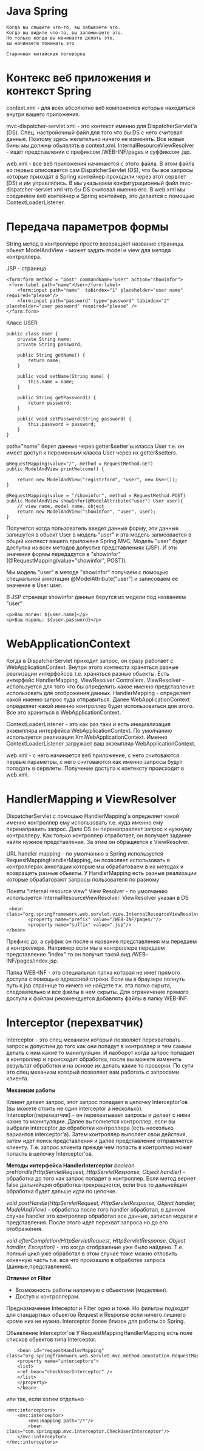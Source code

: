 Java Spring
===============================
    Когда вы слышите что-то, вы забываете это.
    Когда вы видите что-то, вы запоминаете это.
    Но только когда вы начинаете делать это,
    вы начинаете понимать это

    Старинная китайская поговорка

Контекс веб приложения и контекст Spring
===============
context.xml - для всех абсолютно веб компонентов которые находяться внутри вашего приложения. 

mvc-dispatcher-servlet.xml - это контекст именно для DispatcherServlet'а (DS). Спец. настройочный файл для того что бы DS с него считовал данные. Поэтому здесь желательно ничего не изменять. Все новые бины мы должны обьявлять в context.xml.
InternalResourceViewResolver - ищет представлении с префиксом /WEB-INF/pages и суффиксом .jsp.

web.xml - все веб приложения начинаются с этого файла. В этом файла во первых описовается сам DispatcherServlet (DS), что бы все запросы которые приходят в Spring контейнер проходили через этот сервлет (DS) и им управлялись. В <init-param> мы указываем конфигурационный файл mvc-dispatcher-servlet.xml что бы DS считовал именно его. В web.xml мы соединяем веб контейнер и Spring контейнер, это делается с помощью ContextLoaderListener.

Передача параметров формы
===============

String метод в контроллере просто возвращяет название страницы.
обьект ModelAndView -  может задать model и view для метода контроллера.

JSP - страница

    <form:form method = "post" commandName="user" action="showinfor">
     <form:label path="name">User</form:label>
        <form:input path="name"  tabindex="1" placeholder="user name" required="please"/>
        <form:input path="password" type="password" tabindex="2"  placeholder="user password" required="please" />
    </form:form>
    
Класс USER
   
    public class User {
        private String name;
        private String password;
    
        public String getName() {
            return name;
        }
    
        public void setName(String name) {
            this.name = name;
        }
    
        public String getPassword() {
            return password;
        }
    
        public void setPassword(String password) {
            this.password = password;
        }
    }

path="name" берет данные через getter&setter'ы класса User т.е. он имеет доступ к переменным класса User через их getter&setters. 

    @RequestMapping(value="/", method = RequestMethod.GET)
	public ModelAndView printWelcome() {

		return new ModelAndView("registrform", "user", new User());
	}

	@RequestMapping(value = "/showinfor", method = RequestMethod.POST)
	public ModelAndView showInfor(@ModelAttribute("user") User user){
		// view name, model name, object
		return new ModelAndView("showinfor", "user", user);
	}
	
Получется когда пользователь введет данные форму, эти данные запишутся в обьект User  в модель "user" и эта модель записовается в общий контекст вашего приложеня Spring MVC. Модель "user" будет доступна из всех методов допустив представлениях (JSP). И эти значения формы передадутся в "showinfor" (@RequestMapping(value="showinfor", POST)).

Мы модель "user" в методе "showinfor" получаем с помощью специальной аннотации  @ModelAttribute("user") и записоваем ее значение в User user.

В JSP странице showinfor данные берутся из модели под названием "user"
    
    <p>Ваш логин: ${user.name}</p>
    <p>Ваш пароль: ${user.password}</p>
    

WebApplicationContext
===============

Когда в DispatcherServlet приходит запрос, он сразу работает с WebApplicationContext. Внутри этого контекста храняться разные реализации интерфейсов т.е. храняться разные обьекты. Есть интерфейс HandlerMapping, ViewResolver Controllers. 
ViewResolver - используется для того что бы определить какое именно 
представление использовать для отоброжения данных.
HandlerMapping - определяет какой именно запрос туда отправиться.
Далее WebApplicationContext определяет какой именно контроллер будет использоваться для этого. Все это храниться в WebApplicationContext.

ContextLoaderListener - это как раз таки и есть инициализация экземпляра интерфейса WebApplicationContext. По умолчанию используется реализация XmlWebApplicationContext. Именно ContextLoaderListener загружает ваш экземпляр WebApplicationContext.

web.xml - с него начинается веб приложение, с него считоваются первые параметры, с него считоваются как именно запросы будут попадать в сервлеты.
Получение доступа к контексту происходит в web.xml.


HandlerMapping и ViewResolver
===============

DispatcherServlet с помощью HandlerMapping'а определяет какой именно контроллер ему использовать т.е. куда именно ему перенаправить запрос. Дале DS он перенаправляет запрос к нужнуму контроллеру. Как только контроллер отработает, он получает задание найти нужное представление. За этим он обращяется к ViewResolver.

URL handler mapping - по умолчанию в Spring используется  RequestMappingHandlerMapping, он позволяет использовать в контроллерах аннотации которые мы обрабатоваем в их методах и возвращять разные обьекты. У HandlerMapping есть разные реализации которые обрабатовают запросы пользователя по разному

Поняти "internal resource view"
View Resolver - по умолчанию используется InternalResourceViewResolver. ViewResolver указан в DS 

     <bean class="org.springframework.web.servlet.view.InternalResourceViewResolver">
            <property name="prefix" value="/WEB-INF/pages/"/>
            <property name="suffix" value=".jsp"/>
    </bean>

Префикс до, а суффик он после и название представления мы передаем в контроллере. Например если мы в контроллере передаем представление "index" то он получит такой вид /WEB-INF/pages/index.jsp.

Папка WEB-INF - это специальная папка которая не имет прямого доступа с помощью адрессной строки. Если вы в браузере полнуть путь к jsp странице то ничего не найдете т.к. эта папка скрыта, следовательно и все файлы в нем скрыты. Для ограничение прямого доступа к файлам рекомендуется добавлять файлы в папку WEB-INF.

Interceptor (перехватчик)
===============
Interceptor - это спец механизм который позволяет перехватовать запросы допустим до того как они попадут в контроллер и тем самым делать с ним какие то манипуляции. И наоборот когда запрос попадает в контроллер и происходит обработка, после вы можете изменить результат обработки и на основе их делать какие то проверки. По сути это спец механизм который позволяет вам работать с запросами клиента.

**Механизм работы**

Клиент делает запрос, этот запрос попадает в цепочку Interceptor'ов (вы можете стоить не один interceptor а несколько). Interceptor(перехватчик) - он перехватывает запросы и делает с ними какие то манипуляции. Далее выполняется контроллер, если вы выбрали interceptor до обработки контроллера (есть несколько вариантов interceptor'а). Затем контроллер выполяет свои действия, затем идет поиск представления и далее представление отправляется клиенту. Т.е. запрос клиента прежде чем попасть в контроллер может попасть в цепочку Interceptor'ов.

**Методы интерфейса HandlerInterceptor**
_boolean preHandle(HttpServletRequest, HttpServletResponse, Object handler)_ - обработка до того как запрос попадет в контроллер. Если метод вернет false дальнейщяя обработка прекращяется, если true то дальнейщяя обработка будет дальше идти по цепочке.

_void postHandle(HttpServletRequest, HttpServletResponse, Object handler, ModelAndView)_ - обработка после того handler обработал, в данном случае handler это контроллер обработал все данные, записал модели и представления. После этого идет перехват запроса но до его отображения.

_void afterCompletion(HttpServletRequest, HttpServletResponse, Object handler, Exception)_ - это когда отображение уже было найдено. Т.е. полный цикл уже обработал в этом случае тоже можно отловить конечную часть т.е. все что произашло в обработке запроса (данные,представления).

**Отличие от Filter**
- Возможность работы напрямую с обьектами (моделями).
- Доступ к контроллерам.

Предназначение Inteceptor и Filter одно и тоже. Но фильтры подходят для стандартных обьектов Request и Response если ничего лишнего кроме них не нужно. Interceptor более близок для работы со Spring.

Обьявление Interceptor'ов
У RequestMappingHandlerMapping есть поле списков обьектов типа Interceptor.
    
        <bean id="requestHandlerMapping" class="org.springframework.web.servlet.mvc.method.annotation.RequestMappingHandlerMapping"> 
     	<property name="interceptors"> 
     	<list> 
     	<ref bean="checkUserInterceptor" /> 
     	</list> 
     	</property> 
     	</bean> 

или так, если хотим отдельно

    <mvc:interceptors>
        <mvc:interceptor>
            <mvc:mapping path="/*"/>
            <bean class="com.springapp.mvc.interceptor.CheckUserInterceptor"/>
        </mvc:interceptor>
    </mvc:interceptors>
